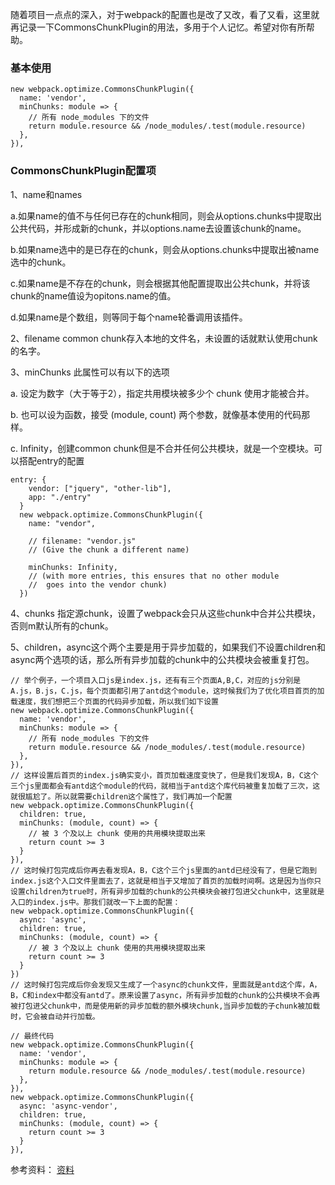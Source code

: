 随着项目一点点的深入，对于webpack的配置也是改了又改，看了又看，这里就再记录一下CommonsChunkPlugin的用法，多用于个人记忆。希望对你有所帮助。

### 基本使用
  ```
  new webpack.optimize.CommonsChunkPlugin({
    name: 'vendor',
    minChunks: module => {
      // 所有 node_modules 下的文件
      return module.resource && /node_modules/.test(module.resource)
    },
  }),

  ```
### CommonsChunkPlugin配置项

1、name和names 

  a.如果name的值不与任何已存在的chunk相同，则会从options.chunks中提取出公共代码，并形成新的chunk，并以options.name去设置该chunk的name。

  b.如果name选中的是已存在的chunk，则会从options.chunks中提取出被name选中的chunk。

  c.如果name是不存在的chunk，则会根据其他配置提取出公共chunk，并将该chunk的name值设为opitons.name的值。

  d.如果name是个数组，则等同于每个name轮番调用该插件。

2、filename common chunk存入本地的文件名，未设置的话就默认使用chunk的名字。

3、minChunks 此属性可以有以下的选项

  a. 设定为数字（大于等于2），指定共用模块被多少个 chunk 使用才能被合并。

  b. 也可以设为函数，接受 (module, count) 两个参数，就像基本使用的代码那样。

  c. Infinity，创建common chunk但是不合并任何公共模块，就是一个空模块。可以搭配entry的配置

  ```
  entry: {
      vendor: ["jquery", "other-lib"],
      app: "./entry"
    }
    new webpack.optimize.CommonsChunkPlugin({
      name: "vendor",

      // filename: "vendor.js"
      // (Give the chunk a different name)

      minChunks: Infinity,
      // (with more entries, this ensures that no other module
      //  goes into the vendor chunk)
    })
  ```
4、chunks 指定源chunk，设置了webpack会只从这些chunk中合并公共模块，否则m默认所有的chunk。

5、children，async这个两个主要是用于异步加载的，如果我们不设置children和async两个选项的话，那么所有异步加载的chunk中的公共模块会被重复打包。
  ```
  // 举个例子，一个项目入口js是index.js，还有有三个页面A,B,C，对应的js分别是A.js，B.js，C.js，每个页面都引用了antd这个module，这时候我们为了优化项目首页的加载速度，我们想把三个页面的代码异步加载，所以我们如下设置
  new webpack.optimize.CommonsChunkPlugin({
    name: 'vendor',
    minChunks: module => {
      // 所有 node_modules 下的文件
      return module.resource && /node_modules/.test(module.resource)
    },
  }),
  // 这样设置后首页的index.js确实变小，首页加载速度变快了，但是我们发现A，B，C这个三个js里面都会有antd这个module的代码，就相当于antd这个库代码被重复加载了三次，这就很尴尬了。所以就需要children这个属性了，我们再加一个配置
  new webpack.optimize.CommonsChunkPlugin({
    children: true,
    minChunks: (module, count) => {
      // 被 3 个及以上 chunk 使用的共用模块提取出来
      return count >= 3
    }
  }),
  // 这时候打包完成后你再去看发现A，B，C这个三个js里面的antd已经没有了，但是它跑到index.js这个入口文件里面去了，这就是相当于又增加了首页的加载时间啊。这是因为当你只设置children为true时，所有异步加载的chunk的公共模块会被打包进父chunk中，这里就是入口的index.js中。那我们就改一下上面的配置：
  new webpack.optimize.CommonsChunkPlugin({
    async: 'async',
    children: true,
    minChunks: (module, count) => {
      // 被 3 个及以上 chunk 使用的共用模块提取出来
      return count >= 3
    }
  })
  // 这时候打包完成后你会发现又生成了一个async的chunk文件，里面就是antd这个库，A，B，C和index中都没有antd了。原来设置了async，所有异步加载的chunk的公共模块不会再被打包进父chunk中，而是使用新的异步加载的额外模块chunk,当异步加载的子chunk被加载时，它会被自动并行加载。
  ```

  ```
  // 最终代码
  new webpack.optimize.CommonsChunkPlugin({
    name: 'vendor',
    minChunks: module => {
      return module.resource && /node_modules/.test(module.resource)
    },
  }),
  new webpack.optimize.CommonsChunkPlugin({
    async: 'async-vendor',
    children: true,
    minChunks: (module, count) => {
      return count >= 3
    }
  }),   
  ```

  参考资料： [资料](https://github.com/creeperyang/blog/issues/37)
